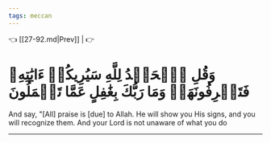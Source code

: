 ```yaml
---
tags: meccan
---
```


👈 [[27-92.md|Prev]] |  👉

# وَقُلِ ٱلۡحَمۡدُ لِلَّهِ سَيُرِيكُمۡ ءَايَٰتِهِۦ فَتَعۡرِفُونَهَاۚ وَمَا رَبُّكَ بِغَٰفِلٍ عَمَّا تَعۡمَلُونَ

And say, "[All] praise is [due] to Allah. He will show you His signs, and you will recognize them. And your Lord is not unaware of what you do

---

